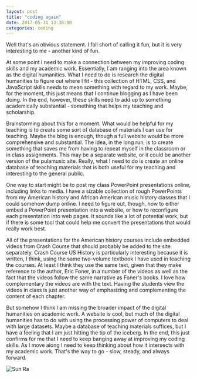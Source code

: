 ```yaml
---
layout: post
title: "coding again"
date: 2017-05-31 13:38:00
categories: coding
---
```


Well that's an obvious statement. I fall short of calling it fun, but it is very interesting to me - another kind of fun.

At some point I need to make a connection between my improving coding skills and my academic work. Essentially, I am ranging into the area known as the digital humanities. What I need to do is research the digital humanities to figure out where I fit - this collection of HTML, CSS, and JavaScript skills needs to mean something with regard to my work. Maybe, for the moment, this just means that I continue blogging as I have been doing. In the end, however, these skills need to add up to something academically substantial - something that helps my teaching and scholarship.

Brainstorming about this for a moment. What would be helpful for my teaching is to create some sort of database of materials I can use for teaching. Maybe the blog is enough, though a full website would be more comprehensive and substantial. The idea, in the long run, is to create something that saves me from having to repeat myself in the classroom or in class assignments. This may be a separate website, or it could be another version of the pulamusic site. Really, what I need to do is create an online database of teaching materials that is both useful for my teaching and interesting to the general public.

One way to start might be to post my class PowerPoint presentations online, including links to media. I have a sizable collection of rough PowerPoints from my American history and African American music history classes that I could somehow dump online. I need to figure out, though, how to either embed a PowerPoint presentation into a website, or how to reconfigure each presentation into web pages. It sounds like a lot of potential work, but if there is some tool that could help me convert the presentations that would really work best.

All of the presentations for the American history courses include embedded videos from Crash Course that should probably be added to the site separately. Crash Course US History is particularly interesting because it is written, I think, using the same two-volume textbook I have used in teaching the courses. At least I think they use the same text, given that they make reference to the author, Eric Foner, in a number of the videos as well as the fact that the videos follow the same narrative as Foner's books. I love how complementary the videos are with the text. Having the students view the videos in class is just another way of emphasizing and complementing the content of each chapter.

But somehow I think I am missing the broader impact of the digital humanities on academic work. A website is cool, but much of the digital humanities has to do with using the processing power of computers to deal with large datasets. Maybe a database of teaching materials suffices, but I have a feeling that I am just hitting the tip of the iceberg. In the end, this just confirms for me that I need to keep banging away at improving my coding skills. As I move along I need to keep thinking about how it intersects with my academic work. That's the way to go - slow, steady, and always forward.

<img src="https://pulamusic.github.io/jekyll-base/media/150x219_SunRa_rollingstone_head.png" alt="Sun Ra">
